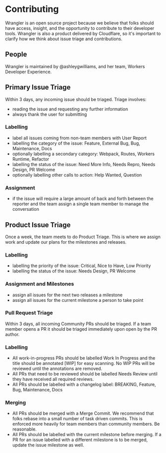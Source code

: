 # Contributing

Wrangler is an open source project because we believe that folks should have access, insight,
and the opportunity to contribute to their developer tools. Wrangler is also a product
delivered by Cloudflare, so it's important to clarify how we think about issue triage and
contributions.

## People

Wrangler is maintained by @ashleygwilliams, and her team, Workers Developer Experience.

## Primary Issue Triage

Within 3 days, any incoming issue should be triaged. Triage involves:

- reading the issue and requesting any further information
- always thank the user for submitting

### Labelling

- label all issues coming from non-team members with User Report
- labelling the category of the issue: Feature, External Bug, Bug, Maintenance, Docs
- optionally labelling a secondary category: Webpack, Routes, Workers Runtime, Refactor
- labelling the status of the issue: Need More Info, Needs Repro, Needs Design, PR Welcome
- optionally labelling other calls to action: Help Wanted, Question

### Assignment

- if the issue will require a large amount of back and forth between the reporter and the team
    assign a single team member to manage the conversation

## Product Issue Triage

Once a week, the team meets to do Product Triage. This is where we assign work and update
our plans for the milestones and releases.

### Labelling

- labelling the priority of the issue: Critical, Nice to Have, Low Priority
- labelling the status of the issue: Needs Design, PR Welcome

### Assignment and Milestones

- assign all issues for the next two releases a milestone
- assign all issues for the current milestone a person to take point

### Pull Request Triage

Within 3 days, all incoming Community PRs should be triaged. If a team member opens a PR it
should be triaged immediately upon open by the PR author.

### Labelling

- All work-in-progress PRs should be labelled Work In Progress and the title should be
    annotated [WIP] for easy scanning. No WIP PRs will be reviewed until the annotations
    are removed.
- All PRs that need to be reviewed should be labelled Needs Review until they have 
    received all required reviews.
- All PRs should be labelled with a changelog label: BREAKING, Feature, Bug, Maintenance, Docs

### Merging

- All PRs should be merged with a Merge Commit. We recommend that folks rebase into a small
    number of task driven commits. This is enforced more heavily for team members than
    community members. Be reasonable.
- All PRs should be labelled with the current milestone before merging. If a PR for an issue
    labelled with a different milestone is to be merged, update the issue milestone as well.
